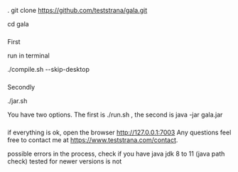. git clone https://github.com/teststrana/gala.git

cd gala 

###
First

run in terminal 

./compile.sh --skip-desktop

###
Secondly

./jar.sh

You have two options. The first is ./run.sh , the second is java -jar gala.jar

###
if everything is ok, open the browser http://127.0.0.1:7003
Any questions feel free to contact me at https://www.teststrana.com/contact.

possible errors in the process, check if you have java jdk 8 to 11 (java path check) tested for newer versions is not

